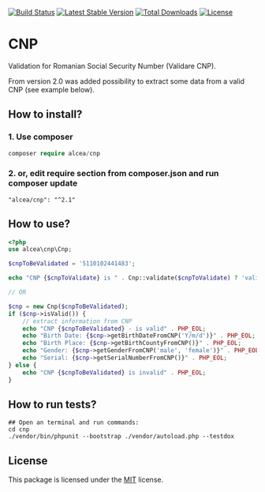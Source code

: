 [![Build Status](https://travis-ci.org/alceanicu/cnp.svg?branch=master)](https://travis-ci.org/alceanicu/cnp) [![Latest Stable Version](https://poser.pugx.org/alcea/cnp/v/stable.svg)](https://packagist.org/packages/alcea/cnp) [![Total Downloads](https://poser.pugx.org/alcea/cnp/downloads.svg)](https://packagist.org/packages/alcea/cnp) [![License](https://poser.pugx.org/alcea/cnp/license.svg)](https://packagist.org/packages/alcea/cnp)

# CNP
Validation for Romanian Social Security Number (Validare CNP).

From version 2.0 was added possibility to extract some data from a valid CNP (see example below).

## How to install?

### 1. Use composer
```php
composer require alcea/cnp
```

### 2. or, edit require section from composer.json and run composer update
```
"alcea/cnp": "^2.1"
```

## How to use?

```php
<?php
use alcea\cnp\Cnp;

$cnpToBeValidated = '5110102441483';

echo "CNP {$cnpToValidate} is " . Cnp::validate($cnpToValidate) ? 'valid' : 'invalid';

// OR 

$cnp = new Cnp($cnpToBeValidated);
if ($cnp->isValid()) {
    // extract information from CNP
    echo "CNP {$cnpToBeValidated} - is valid" . PHP_EOL;
    echo "Birth Date: {$cnp->getBirthDateFromCNP('Y/m/d')}" . PHP_EOL;
    echo "Birth Place: {$cnp->getBirthCountyFromCNP()}" . PHP_EOL;
    echo "Gender: {$cnp->getGenderFromCNP('male', 'female')}" . PHP_EOL;
    echo "Serial: {$cnp->getSerialNumberFromCNP()}" . PHP_EOL;
} else {
    echo "CNP {$cnpToBeValidated} is invalid" . PHP_EOL;
}
```

## How to run tests?
```
## Open an terminal and run commands:
cd cnp
./vendor/bin/phpunit --bootstrap ./vendor/autoload.php --testdox
```

## License

This package is licensed under the [MIT](http://opensource.org/licenses/MIT) license.

